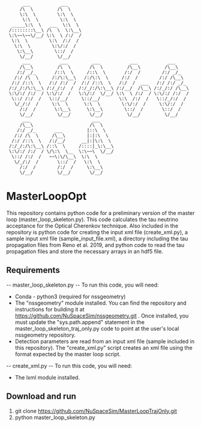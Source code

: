 ```
      ___           ___
     /\  \         /\  \
     \:\  \        \:\  \
      \:\  \        \:\  \
  _____\:\  \   ___  \:\  \
 /::::::::\__\ /\  \  \:\__\
 \:\~~\~~\/__/ \:\  \ /:/  /
  \:\  \        \:\  /:/  /
   \:\  \        \:\/:/  /
    \:\__\        \::/  /
     \/__/         \/__/
      ___           ___         ___           ___           ___
     /\__\         /\  \       /\  \         /\__\         /\__\
    /:/ _/_       /::\  \     /::\  \       /:/  /        /:/ _/_
   /:/ /\  \     /:/\:\__\   /:/\:\  \     /:/  /        /:/ /\__\
  /:/ /::\  \   /:/ /:/  /  /:/ /::\  \   /:/  /  ___   /:/ /:/ _/_
 /:/_/:/\:\__\ /:/_/:/  /  /:/_/:/\:\__\ /:/__/  /\__\ /:/_/:/ /\__\
 \:\/:/ /:/  / \:\/:/  /   \:\/:/  \/__/ \:\  \ /:/  / \:\/:/ /:/  /
  \::/ /:/  /   \::/__/     \::/__/       \:\  /:/  /   \::/_/:/  /
   \/_/:/  /     \:\  \      \:\  \        \:\/:/  /     \:\/:/  /
     /:/  /       \:\__\      \:\__\        \::/  /       \::/  /
     \/__/         \/__/       \/__/         \/__/         \/__/
      ___                       ___
     /\__\                     /\  \
    /:/ _/_       ___         |::\  \
   /:/ /\  \     /\__\        |:|:\  \
  /:/ /::\  \   /:/__/      __|:|\:\  \
 /:/_/:/\:\__\ /::\  \     /::::|_\:\__\
 \:\/:/ /:/  / \/\:\  \__  \:\~~\  \/__/
  \::/ /:/  /   ~~\:\/\__\  \:\  \
   \/_/:/  /       \::/  /   \:\  \
     /:/  /        /:/  /     \:\__\
     \/__/         \/__/       \/__/

```

# MasterLoopOpt

This repository contains python code for a preliminary version of the master loop (master_loop_skeleton.py). This code calculates the tau neutrino acceptance for the Optical Cherenkov technique. Also included in the repository is python code for creating the input xml file (create_xml.py), a sample input xml file (sample_input_file.xml), a directory including the tau propagation files from Reno et al. 2019, and python code to read the tau propagation files and store the necessary arrays in an hdf5 file.

## Requirements

-- master_loop_skeleton.py -- To run this code, you will need:

* Conda - python3 (required for nssgeometry)
* The "nssgeometry" module installed. You can find the repository and instructions for building it at https://github.com/NuSpaceSim/nssgeometry.git . Once installed, you must update the "sys.path.append" statement in the master_loop_skeleton_traj_only.py code to point at the user's local nssgeometry repository.
* Detection parameters are read from an input xml file (sample included in this repository). The "create_xml.py" script creates an xml file using the format expected by the master loop script.

-- create_xml.py -- To run this code, you will need:

* The lxml module installed.

## Download and run

1. git clone https://github.com/NuSpaceSim/MasterLoopTrajOnly.git
2. python master_loop_skeleton.py

